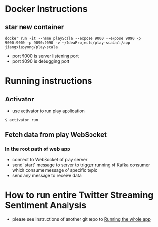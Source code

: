 Docker Instructions
================================
star new container
--------------------------------
```
docker run -it --name playScala --expose 9000 --expose 9090 -p 9000:9000 -p 9090:9090 -v ~/IdeaProjects/play-scala/:/app jiangxiaoyong/play-scala
```
- port 9000 is server listening port
- port 9090 is debugging port

Running instructions
===============================
Activator
-------------------------------
- use activator to run play application
```
$ activator run
```
Fetch data from play WebSocket
------------------------------
### In the root path of web app
- connect to WebSocket of play server
- send 'start' message to server to trigger running of Kafka consumer which consume message of specific topic
- send any message to receive data

How to run entire Twitter Streaming Sentiment Analysis
======================================================
- please see instructions of another git repo to
[Running the whole app](https://github.com/jiangxiaoyong/StreamingTwitterSentimentAnalysis)


